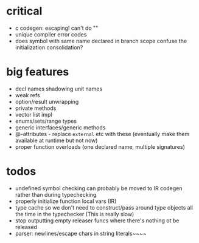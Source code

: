 # critical

* c codegen: escaping! can't do ""
* unique compiler error codes
* does symbol with same name declared in branch scope confuse the initialization consolidation?

# big features

* decl names shadowing unit names
* weak refs
* option/result unwrapping
* private methods
* vector list impl
* enums/sets/range types
* generic interfaces/generic methods
* @-attributes - replace `external` etc with these (eventually make them available at runtime but not now)
* proper function overloads (one declared name, multiple signatures)

# todos

* undefined symbol checking can probably be moved to IR codegen rather than during typechecking 
* properly initialize function local vars (IR)
* type cache so we don't need to construct/pass around type objects all the time in the typechecker (This is really slow)
* stop outputting empty releaser funcs where there's nothing ot be released
* parser: newlines/escape chars in string literals~~~~
